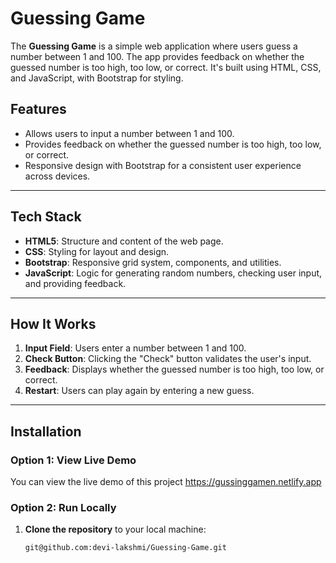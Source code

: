 # Guessing Game

The **Guessing Game** is a simple web application where users guess a number between 1 and 100. The app provides feedback on whether the guessed number is too high, too low, or correct. It's built using HTML, CSS, and JavaScript, with Bootstrap for styling.


## Features

- Allows users to input a number between 1 and 100.
- Provides feedback on whether the guessed number is too high, too low, or correct.
- Responsive design with Bootstrap for a consistent user experience across devices.

---

## Tech Stack

- **HTML5**: Structure and content of the web page.
- **CSS**: Styling for layout and design.
- **Bootstrap**: Responsive grid system, components, and utilities.
- **JavaScript**: Logic for generating random numbers, checking user input, and providing feedback.

---

## How It Works

1. **Input Field**: Users enter a number between 1 and 100.
2. **Check Button**: Clicking the "Check" button validates the user's input.
3. **Feedback**: Displays whether the guessed number is too high, too low, or correct.
4. **Restart**: Users can play again by entering a new guess.

---

## Installation

### Option 1: View Live Demo

You can view the live demo of this project https://gussinggamen.netlify.app



### Option 2: Run Locally

1. **Clone the repository** to your local machine:
   ```bash
   git@github.com:devi-lakshmi/Guessing-Game.git
